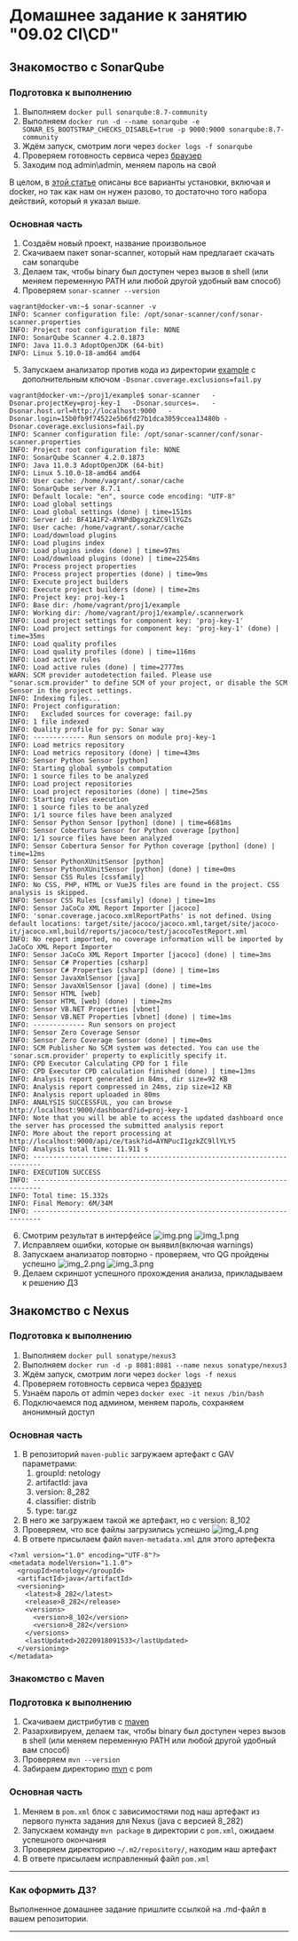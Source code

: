 # Домашнее задание к занятию "09.02 CI\CD"

## Знакомоство с SonarQube

### Подготовка к выполнению

1. Выполняем `docker pull sonarqube:8.7-community`
2. Выполняем `docker run -d --name sonarqube -e SONAR_ES_BOOTSTRAP_CHECKS_DISABLE=true -p 9000:9000 sonarqube:8.7-community`
3. Ждём запуск, смотрим логи через `docker logs -f sonarqube`
4. Проверяем готовность сервиса через [браузер](http://localhost:9000)
5. Заходим под admin\admin, меняем пароль на свой

В целом, в [этой статье](https://docs.sonarqube.org/latest/setup/install-server/) описаны все варианты установки, включая и docker, но так как нам он нужен разово, то достаточно того набора действий, который я указал выше.

### Основная часть

1. Создаём новый проект, название произвольное
2. Скачиваем пакет sonar-scanner, который нам предлагает скачать сам sonarqube
3. Делаем так, чтобы binary был доступен через вызов в shell (или меняем переменную PATH или любой другой удобный вам способ)
4. Проверяем `sonar-scanner --version`
```angular2html
vagrant@docker-vm:~$ sonar-scanner -v
INFO: Scanner configuration file: /opt/sonar-scanner/conf/sonar-scanner.properties
INFO: Project root configuration file: NONE
INFO: SonarQube Scanner 4.2.0.1873
INFO: Java 11.0.3 AdoptOpenJDK (64-bit)
INFO: Linux 5.10.0-18-amd64 amd64
```
5. Запускаем анализатор против кода из директории [example](./example) с дополнительным ключом `-Dsonar.coverage.exclusions=fail.py`
```angular2html
vagrant@docker-vm:~/proj1/example$ sonar-scanner   -Dsonar.projectKey=proj-key-1   -Dsonar.sources=.   -Dsonar.host.url=http://localhost:9000   -Dsonar.login=15b0fb9f74522e5b6fd27b1dca3059ccea13480b -Dsonar.coverage.exclusions=fail.py
INFO: Scanner configuration file: /opt/sonar-scanner/conf/sonar-scanner.properties
INFO: Project root configuration file: NONE
INFO: SonarQube Scanner 4.2.0.1873
INFO: Java 11.0.3 AdoptOpenJDK (64-bit)
INFO: Linux 5.10.0-18-amd64 amd64
INFO: User cache: /home/vagrant/.sonar/cache
INFO: SonarQube server 8.7.1
INFO: Default locale: "en", source code encoding: "UTF-8"
INFO: Load global settings
INFO: Load global settings (done) | time=151ms
INFO: Server id: BF41A1F2-AYNPdDgxgzkZC9llYGZs
INFO: User cache: /home/vagrant/.sonar/cache
INFO: Load/download plugins
INFO: Load plugins index
INFO: Load plugins index (done) | time=97ms
INFO: Load/download plugins (done) | time=2254ms
INFO: Process project properties
INFO: Process project properties (done) | time=9ms
INFO: Execute project builders
INFO: Execute project builders (done) | time=2ms
INFO: Project key: proj-key-1
INFO: Base dir: /home/vagrant/proj1/example
INFO: Working dir: /home/vagrant/proj1/example/.scannerwork
INFO: Load project settings for component key: 'proj-key-1'
INFO: Load project settings for component key: 'proj-key-1' (done) | time=35ms
INFO: Load quality profiles
INFO: Load quality profiles (done) | time=116ms
INFO: Load active rules
INFO: Load active rules (done) | time=2777ms
WARN: SCM provider autodetection failed. Please use "sonar.scm.provider" to define SCM of your project, or disable the SCM Sensor in the project settings.
INFO: Indexing files...
INFO: Project configuration:
INFO:   Excluded sources for coverage: fail.py
INFO: 1 file indexed
INFO: Quality profile for py: Sonar way
INFO: ------------- Run sensors on module proj-key-1
INFO: Load metrics repository
INFO: Load metrics repository (done) | time=43ms
INFO: Sensor Python Sensor [python]
INFO: Starting global symbols computation
INFO: 1 source files to be analyzed
INFO: Load project repositories
INFO: Load project repositories (done) | time=25ms
INFO: Starting rules execution
INFO: 1 source files to be analyzed
INFO: 1/1 source files have been analyzed
INFO: Sensor Python Sensor [python] (done) | time=6681ms
INFO: Sensor Cobertura Sensor for Python coverage [python]
INFO: 1/1 source files have been analyzed
INFO: Sensor Cobertura Sensor for Python coverage [python] (done) | time=12ms
INFO: Sensor PythonXUnitSensor [python]
INFO: Sensor PythonXUnitSensor [python] (done) | time=0ms
INFO: Sensor CSS Rules [cssfamily]
INFO: No CSS, PHP, HTML or VueJS files are found in the project. CSS analysis is skipped.
INFO: Sensor CSS Rules [cssfamily] (done) | time=1ms
INFO: Sensor JaCoCo XML Report Importer [jacoco]
INFO: 'sonar.coverage.jacoco.xmlReportPaths' is not defined. Using default locations: target/site/jacoco/jacoco.xml,target/site/jacoco-it/jacoco.xml,build/reports/jacoco/test/jacocoTestReport.xml
INFO: No report imported, no coverage information will be imported by JaCoCo XML Report Importer
INFO: Sensor JaCoCo XML Report Importer [jacoco] (done) | time=3ms
INFO: Sensor C# Properties [csharp]
INFO: Sensor C# Properties [csharp] (done) | time=1ms
INFO: Sensor JavaXmlSensor [java]
INFO: Sensor JavaXmlSensor [java] (done) | time=1ms
INFO: Sensor HTML [web]
INFO: Sensor HTML [web] (done) | time=2ms
INFO: Sensor VB.NET Properties [vbnet]
INFO: Sensor VB.NET Properties [vbnet] (done) | time=1ms
INFO: ------------- Run sensors on project
INFO: Sensor Zero Coverage Sensor
INFO: Sensor Zero Coverage Sensor (done) | time=0ms
INFO: SCM Publisher No SCM system was detected. You can use the 'sonar.scm.provider' property to explicitly specify it.
INFO: CPD Executor Calculating CPD for 1 file
INFO: CPD Executor CPD calculation finished (done) | time=13ms
INFO: Analysis report generated in 84ms, dir size=92 KB
INFO: Analysis report compressed in 24ms, zip size=12 KB
INFO: Analysis report uploaded in 80ms
INFO: ANALYSIS SUCCESSFUL, you can browse http://localhost:9000/dashboard?id=proj-key-1
INFO: Note that you will be able to access the updated dashboard once the server has processed the submitted analysis report
INFO: More about the report processing at http://localhost:9000/api/ce/task?id=AYNPucI1gzkZC9llYLY5
INFO: Analysis total time: 11.911 s
INFO: ------------------------------------------------------------------------
INFO: EXECUTION SUCCESS
INFO: ------------------------------------------------------------------------
INFO: Total time: 15.332s
INFO: Final Memory: 6M/34M
INFO: ------------------------------------------------------------------------
```
6. Смотрим результат в интерфейсе
![img.png](img.png)
![img_1.png](img_1.png)
7. Исправляем ошибки, которые он выявил(включая warnings)
8. Запускаем анализатор повторно - проверяем, что QG пройдены успешно
![img_2.png](img_2.png)
![img_3.png](img_3.png)
9. Делаем скриншот успешного прохождения анализа, прикладываем к решению ДЗ

## Знакомство с Nexus

### Подготовка к выполнению

1. Выполняем `docker pull sonatype/nexus3`
2. Выполняем `docker run -d -p 8081:8081 --name nexus sonatype/nexus3`
3. Ждём запуск, смотрим логи через `docker logs -f nexus`
4. Проверяем готовность сервиса через [бразуер](http://localhost:8081)
5. Узнаём пароль от admin через `docker exec -it nexus /bin/bash`
6. Подключаемся под админом, меняем пароль, сохраняем анонимный доступ

### Основная часть

1. В репозиторий `maven-public` загружаем артефакт с GAV параметрами:
   1. groupId: netology
   2. artifactId: java
   3. version: 8_282
   4. classifier: distrib
   5. type: tar.gz
2. В него же загружаем такой же артефакт, но с version: 8_102
3. Проверяем, что все файлы загрузились успешно
![img_4.png](img_4.png)
4. В ответе присылаем файл `maven-metadata.xml` для этого артефекта
```angular2html
<?xml version="1.0" encoding="UTF-8"?>
<metadata modelVersion="1.1.0">
  <groupId>netology</groupId>
  <artifactId>java</artifactId>
  <versioning>
    <latest>8_282</latest>
    <release>8_282</release>
    <versions>
      <version>8_102</version>
      <version>8_282</version>
    </versions>
    <lastUpdated>20220918091533</lastUpdated>
  </versioning>
</metadata>
```
### Знакомство с Maven

### Подготовка к выполнению

1. Скачиваем дистрибутив с [maven](https://maven.apache.org/download.cgi)
2. Разархивируем, делаем так, чтобы binary был доступен через вызов в shell (или меняем переменную PATH или любой другой удобный вам способ)
3. Проверяем `mvn --version`
4. Забираем директорию [mvn](./mvn) с pom

### Основная часть

1. Меняем в `pom.xml` блок с зависимостями под наш артефакт из первого пункта задания для Nexus (java с версией 8_282)
2. Запускаем команду `mvn package` в директории с `pom.xml`, ожидаем успешного окончания
3. Проверяем директорию `~/.m2/repository/`, находим наш артефакт
4. В ответе присылаем исправленный файл `pom.xml`

---

### Как оформить ДЗ?

Выполненное домашнее задание пришлите ссылкой на .md-файл в вашем репозитории.

---